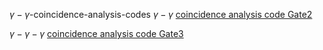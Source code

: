 $\gamma-\gamma$-coincidence-analysis-codes
$\gamma-\gamma$ [coincidence analysis code Gate2](https://github.com/zhihuanli/gamma-gamma-coincidence-analysis/blob/master/Gate2/Readme.md) 

$\gamma-\gamma-\gamma$ [coincidence analysis code Gate3](https://github.com/zhihuanli/gamma-gamma-coincidence-analysis/blob/master/Gate3/Readme.md) 
